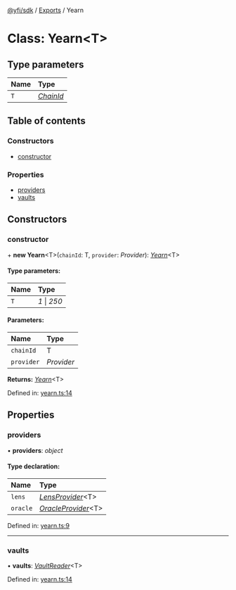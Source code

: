 [@yfi/sdk](../README.md) / [Exports](../modules.md) / Yearn

# Class: Yearn<T\>

## Type parameters

Name | Type |
:------ | :------ |
`T` | [*ChainId*](../modules.md#chainid) |

## Table of contents

### Constructors

- [constructor](yearn.md#constructor)

### Properties

- [providers](yearn.md#providers)
- [vaults](yearn.md#vaults)

## Constructors

### constructor

\+ **new Yearn**<T\>(`chainId`: T, `provider`: *Provider*): [*Yearn*](yearn.md)<T\>

#### Type parameters:

Name | Type |
:------ | :------ |
`T` | *1* \| *250* |

#### Parameters:

Name | Type |
:------ | :------ |
`chainId` | T |
`provider` | *Provider* |

**Returns:** [*Yearn*](yearn.md)<T\>

Defined in: [yearn.ts:14](https://github.com/yearn/yearn-sdk/blob/b50bc5d/src/yearn.ts#L14)

## Properties

### providers

• **providers**: *object*

#### Type declaration:

Name | Type |
:------ | :------ |
`lens` | [*LensProvider*](lensprovider.md)<T\> |
`oracle` | [*OracleProvider*](oracleprovider.md)<T\> |

Defined in: [yearn.ts:9](https://github.com/yearn/yearn-sdk/blob/b50bc5d/src/yearn.ts#L9)

___

### vaults

• **vaults**: [*VaultReader*](vaultreader.md)<T\>

Defined in: [yearn.ts:14](https://github.com/yearn/yearn-sdk/blob/b50bc5d/src/yearn.ts#L14)
